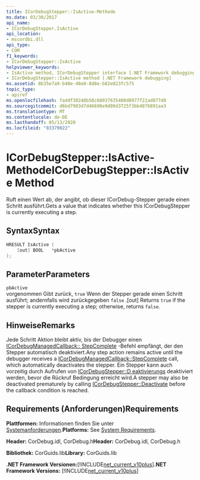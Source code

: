 ```yaml
---
title: ICorDebugStepper::IsActive-Methode
ms.date: 03/30/2017
api_name:
- ICorDebugStepper.IsActive
api_location:
- mscordbi.dll
api_type:
- COM
f1_keywords:
- ICorDebugStepper::IsActive
helpviewer_keywords:
- IsActive method, ICorDebugStepper interface [.NET Framework debugging]
- ICorDebugStepper::IsActive method [.NET Framework debugging]
ms.assetid: 8b35e7a9-b40e-40a9-8d8e-b82e823fc575
topic_type:
- apiref
ms.openlocfilehash: faddf30248b58c68037635480d8977f22ad077d0
ms.sourcegitcommit: d6bd7903d7d46698e9d89d3725f3bb4876891aa3
ms.translationtype: MT
ms.contentlocale: de-DE
ms.lasthandoff: 05/13/2020
ms.locfileid: "83379022"
---
```

# <a name="icordebugstepperisactive-method"></a><span data-ttu-id="a5193-102">ICorDebugStepper::IsActive-Methode</span><span class="sxs-lookup"><span data-stu-id="a5193-102">ICorDebugStepper::IsActive Method</span></span>
<span data-ttu-id="a5193-103">Ruft einen Wert ab, der angibt, ob dieser ICorDebug-Stepper gerade einen Schritt ausführt.</span><span class="sxs-lookup"><span data-stu-id="a5193-103">Gets a value that indicates whether this ICorDebugStepper is currently executing a step.</span></span>  
  
## <a name="syntax"></a><span data-ttu-id="a5193-104">Syntax</span><span class="sxs-lookup"><span data-stu-id="a5193-104">Syntax</span></span>  
  
```cpp  
HRESULT IsActive (  
    [out] BOOL   *pbActive  
);  
```  
  
## <a name="parameters"></a><span data-ttu-id="a5193-105">Parameter</span><span class="sxs-lookup"><span data-stu-id="a5193-105">Parameters</span></span>  
 `pbActive`  
 <span data-ttu-id="a5193-106">vorgenommen Gibt zurück, `true` Wenn der Stepper gerade einen Schritt ausführt; andernfalls wird zurückgegeben `false` .</span><span class="sxs-lookup"><span data-stu-id="a5193-106">[out] Returns `true` if the stepper is currently executing a step; otherwise, returns `false`.</span></span>  
  
## <a name="remarks"></a><span data-ttu-id="a5193-107">Hinweise</span><span class="sxs-lookup"><span data-stu-id="a5193-107">Remarks</span></span>  
 <span data-ttu-id="a5193-108">Jede Schritt Aktion bleibt aktiv, bis der Debugger einen [ICorDebugManagedCallback:: StepComplete](icordebugmanagedcallback-stepcomplete-method.md) -Befehl empfängt, der den Stepper automatisch deaktiviert.</span><span class="sxs-lookup"><span data-stu-id="a5193-108">Any step action remains active until the debugger receives a [ICorDebugManagedCallback::StepComplete](icordebugmanagedcallback-stepcomplete-method.md) call, which automatically deactivates the stepper.</span></span> <span data-ttu-id="a5193-109">Ein Stepper kann auch vorzeitig durch Aufrufen von [ICorDebugStepper::D eaktivierungs](icordebugstepper-deactivate-method.md) deaktiviert werden, bevor die Rückruf Bedingung erreicht wird.</span><span class="sxs-lookup"><span data-stu-id="a5193-109">A stepper may also be deactivated prematurely by calling [ICorDebugStepper::Deactivate](icordebugstepper-deactivate-method.md) before the callback condition is reached.</span></span>  
  
## <a name="requirements"></a><span data-ttu-id="a5193-110">Requirements (Anforderungen)</span><span class="sxs-lookup"><span data-stu-id="a5193-110">Requirements</span></span>  
 <span data-ttu-id="a5193-111">**Plattformen:** Informationen finden Sie unter [Systemanforderungen](../../get-started/system-requirements.md).</span><span class="sxs-lookup"><span data-stu-id="a5193-111">**Platforms:** See [System Requirements](../../get-started/system-requirements.md).</span></span>  
  
 <span data-ttu-id="a5193-112">**Header:** CorDebug.idl, CorDebug.h</span><span class="sxs-lookup"><span data-stu-id="a5193-112">**Header:** CorDebug.idl, CorDebug.h</span></span>  
  
 <span data-ttu-id="a5193-113">**Bibliothek:** CorGuids.lib</span><span class="sxs-lookup"><span data-stu-id="a5193-113">**Library:** CorGuids.lib</span></span>  
  
 <span data-ttu-id="a5193-114">**.NET Framework Versionen:**[!INCLUDE[net_current_v10plus](../../../../includes/net-current-v10plus-md.md)]</span><span class="sxs-lookup"><span data-stu-id="a5193-114">**.NET Framework Versions:** [!INCLUDE[net_current_v10plus](../../../../includes/net-current-v10plus-md.md)]</span></span>
